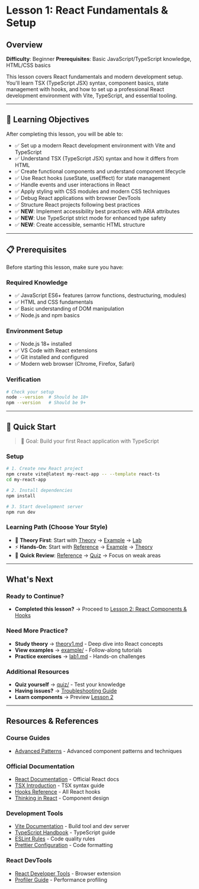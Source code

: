 # Lesson 1: React Fundamentals & Setup

## Overview

**Difficulty**: Beginner
**Prerequisites**: Basic JavaScript/TypeScript knowledge, HTML/CSS basics

This lesson covers React fundamentals and modern development setup. You'll learn TSX (TypeScript JSX) syntax, component basics, state management with hooks, and how to set up a professional React development environment with Vite, TypeScript, and essential tooling.

---

## 🎯 Learning Objectives

After completing this lesson, you will be able to:

- ✅ Set up a modern React development environment with Vite and TypeScript
- ✅ Understand TSX (TypeScript JSX) syntax and how it differs from HTML
- ✅ Create functional components and understand component lifecycle
- ✅ Use React hooks (useState, useEffect) for state management
- ✅ Handle events and user interactions in React
- ✅ Apply styling with CSS modules and modern CSS techniques
- ✅ Debug React applications with browser DevTools
- ✅ Structure React projects following best practices
- ✅ **NEW**: Implement accessibility best practices with ARIA attributes
- ✅ **NEW**: Use TypeScript strict mode for enhanced type safety
- ✅ **NEW**: Create accessible, semantic HTML structure

---

## 📋 Prerequisites

Before starting this lesson, make sure you have:

### Required Knowledge
- ✅ JavaScript ES6+ features (arrow functions, destructuring, modules)
- ✅ HTML and CSS fundamentals
- ✅ Basic understanding of DOM manipulation
- ✅ Node.js and npm basics

### Environment Setup
- ✅ Node.js 18+ installed
- ✅ VS Code with React extensions
- ✅ Git installed and configured
- ✅ Modern web browser (Chrome, Firefox, Safari)

### Verification
```bash
# Check your setup
node --version  # Should be 18+
npm --version   # Should be 9+
```

---

## 🚀 Quick Start

> 🎯 Goal: Build your first React application with TypeScript

### Setup
```bash
# 1. Create new React project
npm create vite@latest my-react-app -- --template react-ts
cd my-react-app

# 2. Install dependencies
npm install

# 3. Start development server
npm run dev
```

### Learning Path (Choose Your Style)
- 📖 **Theory First**: Start with [Theory](./theory/theory1.md) → [Example](./example/) → [Lab](./lab/lab1.md)
- ⚡ **Hands-On**: Start with [Reference](./reference/) → [Example](./example/) → [Theory](./theory/theory1.md)
- 🎯 **Quick Review**: [Reference](./reference/) → [Quiz](./quiz/quiz1.html) → Focus on weak areas

---

## What's Next

### Ready to Continue?
- **Completed this lesson?** → Proceed to [Lesson 2: React Components & Hooks](../lesson2-component-hook/)

### Need More Practice?
- **Study theory** → [theory1.md](./theory/theory1.md) - Deep dive into React concepts
- **View examples** → [example/](./example/) - Follow-along tutorials
- **Practice exercises** → [lab1.md](./lab/lab1.md) - Hands-on challenges

### Additional Resources
- **Quiz yourself** → [quiz/](./quiz/) - Test your knowledge
- **Having issues?** → [Troubleshooting Guide](../extras/troubleshooting_guide.md)
- **Learn components** → Preview [Lesson 2](../lesson2-component-hook/)

---

## Resources & References

### Course Guides
- [Advanced Patterns](../extras/advanced_patterns.md) - Advanced component patterns and techniques

### Official Documentation
- [React Documentation](https://react.dev/) - Official React docs
- [TSX Introduction](https://react.dev/learn/writing-markup-with-jsx) - TSX syntax guide
- [Hooks Reference](https://react.dev/reference/react) - All React hooks
- [Thinking in React](https://react.dev/learn/thinking-in-react) - Component design

### Development Tools
- [Vite Documentation](https://vitejs.dev/) - Build tool and dev server
- [TypeScript Handbook](https://www.typescriptlang.org/docs/) - TypeScript guide
- [ESLint Rules](https://eslint.org/docs/rules/) - Code quality rules
- [Prettier Configuration](https://prettier.io/docs/en/configuration.html) - Code formatting

### React DevTools
- [React Developer Tools](https://react.dev/learn/react-developer-tools) - Browser extension
- [Profiler Guide](https://react.dev/learn/react-developer-tools#profiler) - Performance profiling